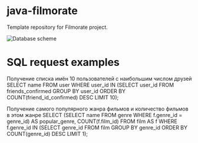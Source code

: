 # java-filmorate
Template repository for Filmorate project.

![Database scheme](docs/Filmorate-db-scheme.jpg)

# SQL request examples
Получение списка имён 10 пользователей c наибольшим числом друзей
SELECT name
FROM user
WHERE user_id IN (SELECT user_id
               FROM friends_confirmed
               GROUP BY user_id
               ORDER BY COUNT(friend_id_confirmed) DESC
               LIMIT 10);

Получение самого популярного жанра фильмов и количество фильмов в этом жанре
SELECT (SELECT name
        FROM genre
        WHERE f.genre_id = genre_id) AS popular_genre,
	COUNT(f.film_id)
FROM film AS f
WHERE f.genre_id IN (SELECT genre_id
               FROM film
               GROUP BY genre_id
               ORDER BY COUNT(genre_id) DESC
               LIMIT 1);
